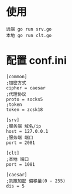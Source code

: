 # 使用
    远端 go run srv.go
    本地 go run clt.go


# 配置 conf.ini
    [common]
    ;加密方式
    cipher = caesar
    ;代理协议
    proto = socks5
    ;token
    token = zcsk18

    [srv]
    ;服务端 域名/ip
    host = 127.0.0.1
    ;服务端 端口
    port = 2081

    [clt]
    ;本地 端口
    port = 1081

    [caesar]
    ;凯撒加密 偏移量(0 - 255)
    dis = 5

